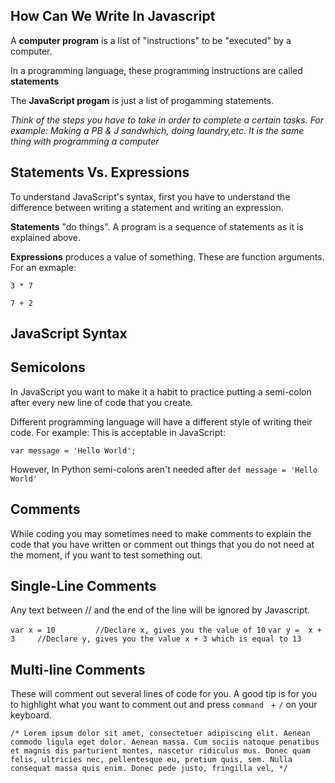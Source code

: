 ## How Can We Write In Javascript  

A **computer program** is a list of "instructions" to be "executed" by a computer. 

In a programming language, these programming instructions are called **statements** 

The **JavaScript progam** is just a list of progamming statements. 


*Think of the steps you have to take in order to complete a certain tasks. For example: Making a PB & J sandwhich, doing laundry,etc. It is the same thing with programming a computer* 

## Statements Vs. Expressions 

To understand JavaScript's syntax, first you have to understand the difference between writing a statement and writing an expression. 


**Statements** "do things". A program is a sequence of statements as it is explained above. 

**Expressions** produces a value of something. These are function arguments. For an exmaple: 

` 3 * 7 ` 

` 7 + 2 ` 

## JavaScript Syntax 



## Semicolons 
In JavaScript you want to make it a habit to practice putting a semi-colon after every new line of code that you create. 

Different programming language will have a different style of writing their code. For example: This is acceptable in JavaScript: 

`var message = 'Hello World';` 

However, In Python semi-colons aren't needed after 
`def message = 'Hello World' ` 


## Comments 

While coding you may sometimes need to make comments to explain the code that you have written or comment out things that you do not need at the moment, if you want to test something out. 


## Single-Line Comments 
Any text between // and the end of the line will be ignored by Javascript. 


`var x = 10  		//Declare x, gives you the value of 10` 
`var y =  x + 3  	//Declare y, gives you the value x + 3 which is equal to 13`


## Multi-line Comments 

These will comment out several lines of code for you. A good tip is for you to highlight what you want to comment out and press `command ` + `/` on your keyboard. 

`/* Lorem ipsum dolor sit amet, consectetuer adipiscing elit. Aenean commodo ligula eget dolor. Aenean massa. Cum sociis natoque penatibus et magnis dis parturient montes, nascetur ridiculus mus. Donec quam felis, ultricies nec, pellentesque eu, pretium quis, sem. Nulla consequat massa quis enim. Donec pede justo, fringilla vel, */`




